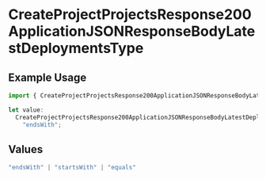 # CreateProjectProjectsResponse200ApplicationJSONResponseBodyLatestDeploymentsType

## Example Usage

```typescript
import { CreateProjectProjectsResponse200ApplicationJSONResponseBodyLatestDeploymentsType } from "@vercel/sdk/models/createprojectop.js";

let value:
  CreateProjectProjectsResponse200ApplicationJSONResponseBodyLatestDeploymentsType =
    "endsWith";
```

## Values

```typescript
"endsWith" | "startsWith" | "equals"
```